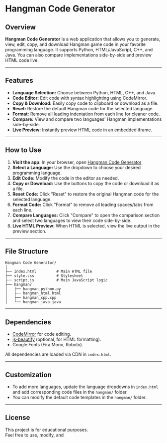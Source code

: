 # Hangman Code Generator

## Overview

**Hangman Code Generator** is a web application that allows you to generate, view, edit, copy, and download Hangman game code in your favorite programming language. It supports Python, HTML/JavaScript, C++, and Java. You can also compare implementations side-by-side and preview HTML code live.

---

## Features

- **Language Selection:** Choose between Python, HTML, C++, and Java.
- **Code Editor:** Edit code with syntax highlighting using CodeMirror.
- **Copy & Download:** Easily copy code to clipboard or download as a file.
- **Reset:** Restore the default Hangman code for the selected language.
- **Format:** Remove all leading indentation from each line for cleaner code.
- **Compare:** View and compare two languages' Hangman implementations side-by-side.
- **Live Preview:** Instantly preview HTML code in an embedded iframe.

---

## How to Use

1. **Visit the app**: In your browser, open [Hangman Code Generator](hangman-code-generator.moaz.site)
2. **Select a Language:** Use the dropdown to choose your desired programming language.
3. **Edit Code:** Modify the code in the editor as needed.
4. **Copy or Download:** Use the buttons to copy the code or download it as a file.
5. **Reset Code:** Click "Reset" to restore the original Hangman code for the selected language.
6. **Format Code:** Click "Format" to remove all leading spaces/tabs from each line.
7. **Compare Languages:** Click "Compare" to open the comparison section and select two languages to view their code side-by-side.
8. **Live HTML Preview:** When HTML is selected, view the live output in the preview section.

---

## File Structure

```
Hangman Code Generator/
│
├── index.html         # Main HTML file
├── style.css          # Stylesheet
├── script.js          # Main JavaScript logic
├── hangman/
│   ├── hangman_python.py
│   ├── hangman_html.html
│   ├── hangman_cpp.cpp
│   └── hangman_java.java
```

---

## Dependencies

- [CodeMirror](https://codemirror.net/) for code editing.
- [js-beautify](https://cdnjs.com/libraries/js-beautify) (optional, for HTML formatting).
- Google Fonts (Fira Mono, Roboto).

All dependencies are loaded via CDN in `index.html`.

---

## Customization

- To add more languages, update the language dropdowns in `index.html` and add corresponding code files in the `hangman/` folder.
- You can modify the default code templates in the `hangman/` folder.

---

## License

This project is for educational purposes.  
Feel free to use, modify, and
